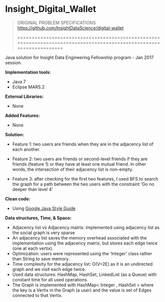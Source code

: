 # Insight_Digital_Wallet

> 
> ORIGINAL PROBLEM SPECIFICATIONS
> https://github.com/InsightDataScience/digital-wallet
>
> ====================================================================================================================

Java solution for Insight Data Engineering Fellowship program - Jan 2017 session.


**Implementation tools:**
- Java 7
- Eclipse MARS.2


**External Libraries:**
- None


**Added Features:**
- None


**Solution:**
- Feature 1: two users are friends when they are in the adjacency list of each another.

- Feature 2: two users are friends or second-level friends if they are friends (feature 1) or they have at least one mutual friend. In other words, the intersection of their adjacency list is non-empty.

- Feature 3: after checking for the first two features, I used BFS to search the graph for a path between the two users with the constraint 'Go no deeper than level 4'


**Clean code:**
- Using [Google Java Style Guide](https://google.github.io/styleguide/javaguide.html) 


**Data structures, Time, & Space:**
- Adjacency list vs Adjacency matrix: Implemented using adjacency list as the social graph is very sparse
- An adjacency list saves the memory overhead associated with the implementation using the adjacency matrix, but stores each edge twice (one at each vertix).
- Optimization: users were represented using the 'Integer' class rather than String to save memory.
- Time complexity for the adjacency list: O(V+2E) as it is an undirected graph and we visit each edge twice.
- Used data structures: HashMap, HashSet, LinkedList (as a Queue) with constant time for all used operations.
- The Graph is implemented with HashMap< Integer , HashSet <Integer>> where the key is a Vertix in the Graph (a user) and the value is set of Edges connected to that Vertix.
